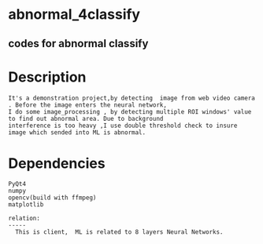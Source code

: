 # abnormal_4classify
codes for abnormal classify 
------
Description
========
    It's a demonstration project,by detecting  image from web video camera . Before the image enters the neural network,
    I do some image_processing , by detecting multiple ROI windows' value to find out abnormal area. Due to background 
    interference is too heavy ,I use double threshold check to insure image which sended into ML is abnormal.
Dependencies
=====
    PyQt4
    numpy
    opencv(build with ffmpeg)
    matplotlib
    
    relation:
    -----
      This is client,  ML is related to 8 layers Neural Networks.
  
